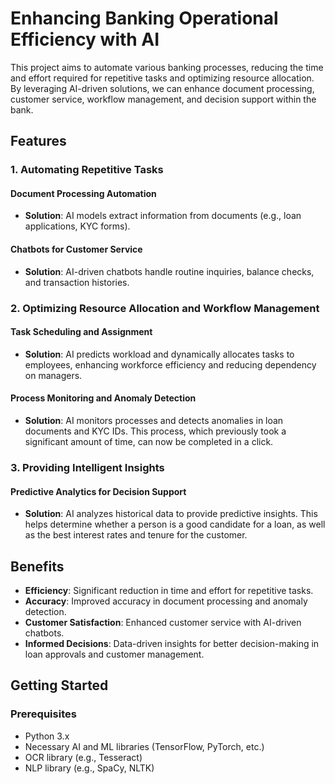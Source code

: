 # Enhancing Banking Operational Efficiency with AI

This project aims to automate various banking processes, reducing the time and effort required for repetitive tasks and optimizing resource allocation. By leveraging AI-driven solutions, we can enhance document processing, customer service, workflow management, and decision support within the bank.

## Features

### 1. Automating Repetitive Tasks

#### Document Processing Automation
- **Solution**: AI models extract information from documents (e.g., loan applications, KYC forms).

#### Chatbots for Customer Service
- **Solution**: AI-driven chatbots handle routine inquiries, balance checks, and transaction histories.

### 2. Optimizing Resource Allocation and Workflow Management

#### Task Scheduling and Assignment
- **Solution**: AI predicts workload and dynamically allocates tasks to employees, enhancing workforce efficiency and reducing dependency on managers.

#### Process Monitoring and Anomaly Detection
- **Solution**: AI monitors processes and detects anomalies in loan documents and KYC IDs. This process, which previously took a significant amount of time, can now be completed in a click.

### 3. Providing Intelligent Insights

#### Predictive Analytics for Decision Support
- **Solution**: AI analyzes historical data to provide predictive insights. This helps determine whether a person is a good candidate for a loan, as well as the best interest rates and tenure for the customer.

## Benefits

- **Efficiency**: Significant reduction in time and effort for repetitive tasks.
- **Accuracy**: Improved accuracy in document processing and anomaly detection.
- **Customer Satisfaction**: Enhanced customer service with AI-driven chatbots.
- **Informed Decisions**: Data-driven insights for better decision-making in loan approvals and customer management.

## Getting Started

### Prerequisites
- Python 3.x
- Necessary AI and ML libraries (TensorFlow, PyTorch, etc.)
- OCR library (e.g., Tesseract)
- NLP library (e.g., SpaCy, NLTK)

